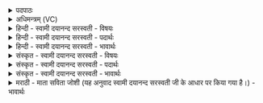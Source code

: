 <details><summary>पदपाठः</summary>

अ॒यम्। इ॒ह। प्र॒थ॒मः। धा॒यि॒। धा॒तृभि॒रिति॑ धा॒तृऽभिः॑। होता॑। यजि॑ष्ठः। अ॒ध्व॒रेषु॑। ईड्यः॑। यम्। अप्न॑वानः। भृग॑वः। वि॒रु॒रु॒चुरिति॑ विऽरुरु॒चुः। वने॑षु। चि॒त्रम्। विभ्व᳕मिति॑ वि॒ऽभ्व॒म्। वि॒शेवि॑श॒ इति॑ वि॒शेऽवि॑शे। १५।
</details>

<details><summary>अधिमन्त्रम् (VC)</summary>

- अग्निर्देवता
- वामदेव ऋषिः
- भुरिक् त्रिष्टुप्
- धैवतः
</details>

<details><summary>हिन्दी - स्वामी दयानन्द सरस्वती - विषयः</summary>

फिर वह अग्नि कैसा है, इस विषय का उपदेश अगले मन्त्र में किया है ॥
</details>

<details><summary>हिन्दी - स्वामी दयानन्द सरस्वती - पदार्थः</summary>

पदार्थान्वयभाषाः -  (अप्नवानः) विद्या सन्तान अर्थात विद्या पढ़ाकर विद्वान् कर देनेवाले (भृगवः) यज्ञविद्या के जाननेवाले विद्वान् लोग (इह) इस संसार में (वनेषु) अच्छे प्रकार सेवन करने योग्य (अध्वरेषु) उपासना अग्निहोत्र से लेकर अश्वमेधपर्यन्त और शिल्पविद्यामय यज्ञों में (विशेविशे) प्रजा-प्रजा के प्रति (विभ्वम्) व्याप्त स्वभाव वा (चित्रम्) आश्चर्यगुणवाले (यम्) जिस ईश्वर और अग्नि को (विरुरुचुः) विशेष कर के प्रकाशित करते हैं (अयम्) वही (धातृभिः) यज्ञक्रिया के धारण करनेवाले विद्वान् लोगों को (ईड्यः) खोज करने योग्य (प्रथमः) यज्ञक्रिया का आदि साधन (होता) यज्ञ का ग्रहण करनेवाला (यजिष्ठः) उपासना और शिल्पविद्या का हेतु है, उसका (इह) इस संसार में (धायि) धारण करते हैं ॥१५॥
</details>

<details><summary>हिन्दी - स्वामी दयानन्द सरस्वती - भावार्थः</summary>

भावार्थभाषाः -  इस मन्त्र में श्लेषालङ्कार है। विद्वान् लोग यज्ञ की सिद्धि के लिये मुख्य करके उपास्यदेव और साधन भौतिक अग्नि को ग्रहण करके इस संसार में प्रजा के सुखों को नित्य सिद्ध करें ॥१५॥
</details>

<details><summary>संस्कृत - स्वामी दयानन्द सरस्वती - विषयः</summary>

पुनः सोऽग्निः कीदृशः इत्युपदिश्यते ॥
</details>

<details><summary>संस्कृत - स्वामी दयानन्द सरस्वती - पदार्थः</summary>

पदार्थान्वयभाषाः -  अप्नवानो भृगवो विद्वांस इह वनेष्वध्वरेषु विशे विशे विभ्वं चित्रं यमग्निं विरुरुचुर्विदीपयन्ति, सोऽयं धातृभिः प्रथम ईड्यो होता यजिष्ठोऽग्निरिह धायि ध्रियते ॥१५॥
</details>

<details><summary>संस्कृत - स्वामी दयानन्द सरस्वती - भावार्थः</summary>

भावार्थभाषाः -  अत्र श्लेषालङ्कारः। विद्वांसो यज्ञक्रियासिद्ध्यर्थमुपास्यसाधनत्वाभ्यामेतमग्निं स्तुत्वा गृहीत्वा वाऽस्यां सृष्टौ प्रजासुखानि निर्वर्तयेयुरिति ॥१५॥
</details>

<details><summary>मराठी - माता सविता जोशी (यह अनुवाद स्वामी दयानन्द सरस्वती जी के आधार पर किया गया है।) - भावार्थः</summary>

भावार्थभाषाः -  या मंत्रात श्लेषालंकार आहे. विद्वानांनी यज्ञाच्या सिद्धीसाठी मुख्यत्वे परमेश्वराला उपास्यदेव मानून व साधनरूपाने भौतिक अग्नी वापरून जगातील लोकांना सुखी करावे.
</details>